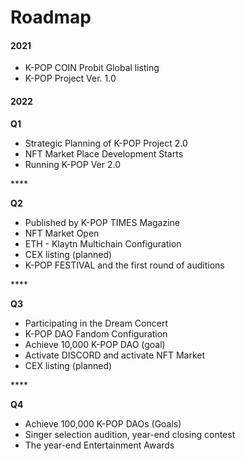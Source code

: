 # Roadmap

#### **2021**

* K-POP COIN Probit Global listing
* K-POP Project Ver. 1.0

#### **2022**

**Q1**

* Strategic Planning of K-POP Project 2.0
* NFT Market Place Development Starts
* Running K-POP Ver 2.0

&#x20;****&#x20;

**Q2**

* Published by K-POP TIMES Magazine
* NFT Market Open
* ETH - Klaytn Multichain Configuration
* CEX listing (planned)
* K-POP FESTIVAL and the first round of auditions

&#x20;****&#x20;

**Q3**

* Participating in the Dream Concert
* K-POP DAO Fandom Configuration
* Achieve 10,000 K-POP DAO (goal)
* Activate DISCORD and activate NFT Market
* CEX listing (planned)

&#x20;****&#x20;

**Q4**

* Achieve 100,000 K-POP DAOs (Goals)
* Singer selection audition, year-end closing contest
* The year-end Entertainment Awards
